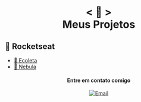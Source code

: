 <h1 align="center">
    < 📖 > <br>
    Meus Projetos
</h1>


<h2>🚀   Rocketseat</h2>

<ul>
  <li><a href="https://github.com/MaasJr/Projetos/tree/master/Ecoleta">🌱 Ecoleta</a></li>
  <li><a href="https://github.com/MaasJr/Projetos/tree/master/Nebula">🔮 Nebula</a></li>
</ul>
<h4 align="center"> Entre em contato comigo</h4>
<p align="center">
<a href="mailto:avsingh@umass.edu"><img alt="Email" src="https://img.shields.io/badge/Email-maas.jr@hotmail.com-blue?style=flat-square&logo=outlook"></a>
</p>
